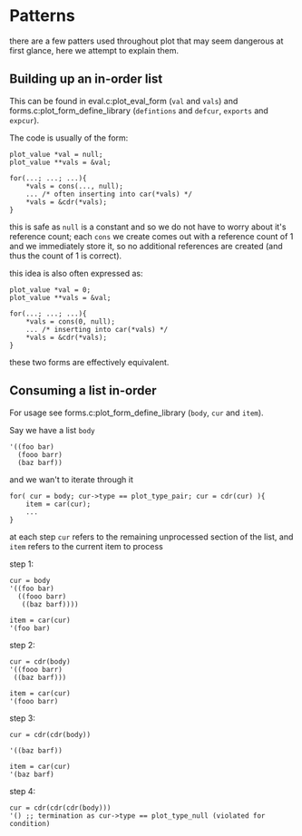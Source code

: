 Patterns
==================

there are a few patters used throughout plot that may seem dangerous at first glance,
here we attempt to explain them.


Building up an in-order list
-----------------------------
This can be found in eval.c:plot_eval_form (`val` and `vals`) and forms.c:plot_form_define_library (`defintions` and `defcur`, `exports` and `expcur`).

The code is usually of the form:

    plot_value *val = null;
    plot_value **vals = &val;

    for(...; ...; ...){
        *vals = cons(..., null);
        ... /* often inserting into car(*vals) */
        *vals = &cdr(*vals);
    }

this is safe as `null` is a constant and so we do not have to worry about it's reference count;
each `cons` we create comes out with a reference count of 1 and we immediately store it, so no
additional references are created (and thus the count of 1 is correct).


this idea is also often expressed as:

    plot_value *val = 0;
    plot_value **vals = &val;

    for(...; ...; ...){
        *vals = cons(0, null);
        ... /* inserting into car(*vals) */
        *vals = &cdr(*vals);
    }

these two forms are effectively equivalent.


Consuming a list in-order
--------------------------
For usage see forms.c:plot_form_define_library (`body`, `cur` and `item`).

Say we have a list `body`

    '((foo bar)
      (fooo barr)
      (baz barf))

and we wan't to iterate through it

    for( cur = body; cur->type == plot_type_pair; cur = cdr(cur) ){
        item = car(cur);
        ...
    }

at each step `cur` refers to the remaining unprocessed section of the list,
and `item` refers to the current item to process

step 1:

    cur = body
    '((foo bar)
      ((fooo barr)
       ((baz barf))))

    item = car(cur)
    '(foo bar)

step 2:

    cur = cdr(body)
    '((fooo barr)
     ((baz barf)))

    item = car(cur)
    '(fooo barr)

step 3:

    cur = cdr(cdr(body))

    '((baz barf))

    item = car(cur)
    '(baz barf)

step 4:

    cur = cdr(cdr(cdr(body)))
    '() ;; termination as cur->type == plot_type_null (violated for condition)


